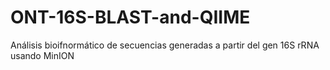 # ONT-16S-BLAST-and-QIIME
Análisis bioifnormático de secuencias generadas a partir del gen 16S rRNA usando MinION
